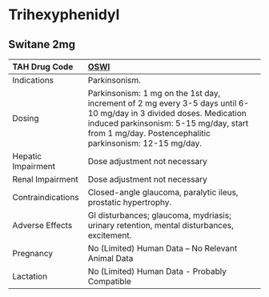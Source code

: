 # Trihexyphenidyl

## Switane 2mg

| TAH Drug Code      | [**OSWI**](https://www.tahsda.org.tw/drugs/hissearch.php?drug_code=OSWI)                                                                                                                                                  |
|:-------------------|:--------------------------------------------------------------------------------------------------------------------------------------------------------------------------------------------------------------------------|
| Indications        | Parkinsonism.                                                                                                                                                                                                             |
| Dosing             | Parkinsonism: 1 mg on the 1st day, increment of 2 mg every 3-5 days until 6-10 mg/day in 3 divided doses. Medication induced parkinsonism: 5-15 mg/day, start from 1 mg/day. Postencephalitic parkinsonism: 12-15 mg/day. |
| Hepatic Impairment | Dose adjustment not necessary                                                                                                                                                                                             |
| Renal Impairment   | Dose adjustment not necessary                                                                                                                                                                                             |
| Contraindications  | Closed-angle glaucoma, paralytic ileus, prostatic hypertrophy.                                                                                                                                                            |
| Adverse Effects    | GI disturbances; glaucoma, mydriasis; urinary retention, mental disturbances, excitement.                                                                                                                                 |
| Pregnancy          | No (Limited) Human Data – No Relevant Animal Data                                                                                                                                                                         |
| Lactation          | No (Limited) Human Data - Probably Compatible                                                                                                                                                                             |

